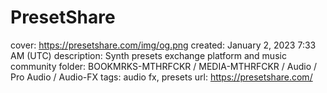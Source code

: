 # PresetShare

cover: https://presetshare.com/img/og.png
created: January 2, 2023 7:33 AM (UTC)
description: Synth presets exchange platform and music community
folder: BOOKMRKS-MTHRFCKR / MEDIA-MTHRFCKR / Audio / Pro Audio / Audio-FX
tags: audio fx, presets
url: https://presetshare.com/